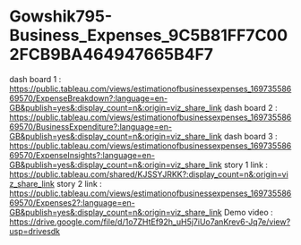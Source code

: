 # Gowshik795-Business_Expenses_9C5B81FF7C002FCB9BA464947665B4F7
dash board 1 	 :	https://public.tableau.com/views/estimationofbusinessexpenses_16973558669570/ExpenseBreakdown?:language=en-GB&publish=yes&:display_count=n&:origin=viz_share_link
dash board 2	 :	https://public.tableau.com/views/estimationofbusinessexpenses_16973558669570/BusinessExpenditure?:language=en-GB&publish=yes&:display_count=n&:origin=viz_share_link
dash board 3	 :	https://public.tableau.com/views/estimationofbusinessexpenses_16973558669570/ExpenseInsights?:language=en-GB&publish=yes&:display_count=n&:origin=viz_share_link
story 1 link     :	https://public.tableau.com/shared/KJSSYJRKK?:display_count=n&:origin=viz_share_link
story 2 link	 :	https://public.tableau.com/views/estimationofbusinessexpenses_16973558669570/Expenses2?:language=en-GB&publish=yes&:display_count=n&:origin=viz_share_link
Demo video   :  https://drive.google.com/file/d/1o7ZHtEf92h_uH5j7iUo7anKrev6-Jq7e/view?usp=drivesdk
